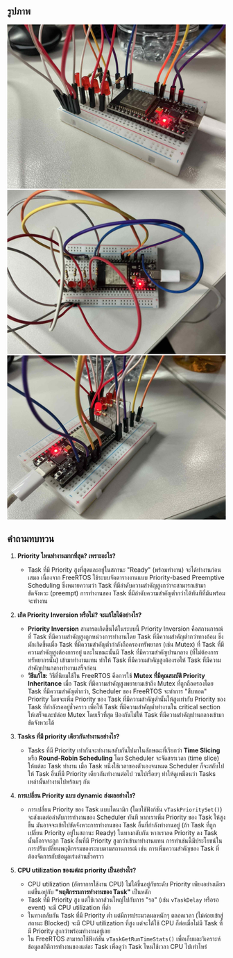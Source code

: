 ## รูปภาพ
![lab00-01-2](../../Image/lab00-03-1.jpg)
![lab00-01-3](../../Image/lab00-03-2.jpg)
![lab00-01-1](../../Image/lab00-03-3.jpg)

## คำถามทบทวน

1.  **Priority ไหนทำงานมากที่สุด? เพราะอะไร?**
    *   Task ที่มี Priority สูงที่สุดและอยู่ในสถานะ "Ready" (พร้อมทำงาน) จะได้ทำงานก่อนเสมอ เนื่องจาก FreeRTOS ใช้ระบบจัดตารางงานแบบ Priority-based Preemptive Scheduling ซึ่งหมายความว่า Task ที่มีลำดับความสำคัญสูงกว่าจะสามารถเข้ามาขัดจังหวะ (preempt) การทำงานของ Task ที่มีลำดับความสำคัญต่ำกว่าได้ทันทีที่มันพร้อมจะทำงาน

2.  **เกิด Priority Inversion หรือไม่? จะแก้ไขได้อย่างไร?**
    *   **Priority Inversion** สามารถเกิดขึ้นได้ในระบบนี้ Priority Inversion คือสถานการณ์ที่ Task ที่มีความสำคัญสูงถูกหน่วงการทำงานโดย Task ที่มีความสำคัญต่ำกว่าทางอ้อม ซึ่งมักเกิดขึ้นเมื่อ Task ที่มีความสำคัญต่ำกำลังถือครองทรัพยากร (เช่น Mutex) ที่ Task ที่มีความสำคัญสูงต้องการอยู่ และในขณะนั้นมี Task ที่มีความสำคัญปานกลาง (ที่ไม่ต้องการทรัพยากรนั้น) เข้ามาทำงานแทน ทำให้ Task ที่มีความสำคัญสูงต้องรอให้ Task ที่มีความสำคัญปานกลางทำงานเสร็จก่อน
    *   **วิธีแก้ไข:** วิธีที่นิยมใช้ใน FreeRTOS คือการใช้ **Mutex ที่มีคุณสมบัติ Priority Inheritance** เมื่อ Task ที่มีความสำคัญสูงพยายามเข้าถึง Mutex ที่ถูกถือครองโดย Task ที่มีความสำคัญต่ำกว่า, Scheduler ของ FreeRTOS จะทำการ "สืบทอด" Priority โดยจะเพิ่ม Priority ของ Task ที่มีความสำคัญต่ำนั้นให้สูงเท่ากับ Priority ของ Task ที่กำลังรออยู่ชั่วคราว เพื่อให้ Task ที่มีความสำคัญต่ำทำงานใน critical section ให้เสร็จและปล่อย Mutex โดยเร็วที่สุด ป้องกันไม่ให้ Task ที่มีความสำคัญปานกลางเข้ามาขัดจังหวะได้

3.  **Tasks ที่มี priority เดียวกันทำงานอย่างไร?**
    *   Tasks ที่มี Priority เท่ากันจะทำงานสลับกันไปมาในลักษณะที่เรียกว่า **Time Slicing** หรือ **Round-Robin Scheduling** โดย Scheduler จะจัดสรรเวลา (time slice) ให้แต่ละ Task ทำงาน เมื่อ Task หนึ่งใช้เวลาของตัวเองจนหมด Scheduler ก็จะสลับไปให้ Task อื่นที่มี Priority เดียวกันทำงานต่อไป วนไปเรื่อยๆ ทำให้ดูเหมือนว่า Tasks เหล่านั้นทำงานไปพร้อมๆ กัน

4.  **การเปลี่ยน Priority แบบ dynamic ส่งผลอย่างไร?**
    *   การเปลี่ยน Priority ของ Task แบบไดนามิก (โดยใช้ฟังก์ชัน `vTaskPrioritySet()`) จะส่งผลต่อลำดับการทำงานของ Scheduler ทันที หากเราเพิ่ม Priority ของ Task ให้สูงขึ้น มันอาจจะเข้าไปขัดจังหวะการทำงานของ Task อื่นที่กำลังทำงานอยู่ (ถ้า Task ที่ถูกเปลี่ยน Priority อยู่ในสถานะ Ready) ในทางกลับกัน หากเราลด Priority ลง Task นั้นก็อาจจะถูก Task อื่นที่มี Priority สูงกว่าเข้ามาทำงานแทน การทำเช่นนี้มีประโยชน์ในการปรับเปลี่ยนพฤติกรรมของระบบตามสถานการณ์ เช่น การเพิ่มความสำคัญของ Task ที่ต้องจัดการกับข้อมูลเร่งด่วนชั่วคราว

5.  **CPU utilization ของแต่ละ priority เป็นอย่างไร?**
    *   CPU utilization (อัตราการใช้งาน CPU) ไม่ได้ขึ้นอยู่กับระดับ Priority เพียงอย่างเดียว แต่ขึ้นอยู่กับ **"พฤติกรรมการทำงานของ Task"** เป็นหลัก
    *   Task ที่มี Priority สูง แต่ใช้เวลาส่วนใหญ่ไปกับการ "รอ" (เช่น `vTaskDelay` หรือรอ event) จะมี CPU utilization ที่ต่ำ
    *   ในทางกลับกัน Task ที่มี Priority ต่ำ แต่มีการประมวลผลหนักๆ ตลอดเวลา (ไม่ค่อยเข้าสู่สถานะ Blocked) จะมี CPU utilization ที่สูง แต่จะได้ใช้ CPU ก็ต่อเมื่อไม่มี Task ที่มี Priority สูงกว่าพร้อมทำงานอยู่เลย
    *   ใน FreeRTOS สามารถใช้ฟังก์ชัน `vTaskGetRunTimeStats()` เพื่อเก็บและวิเคราะห์ข้อมูลสถิติการทำงานของแต่ละ Task เพื่อดูว่า Task ไหนใช้เวลา CPU ไปเท่าไหร่
